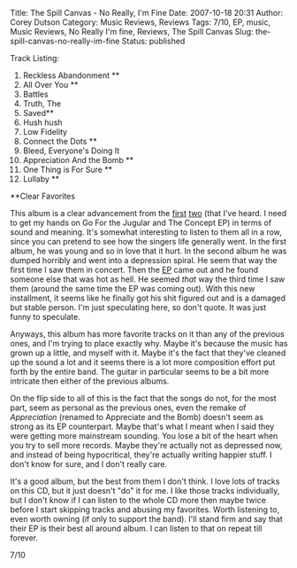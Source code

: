 Title: The Spill Canvas - No Really, I'm Fine
Date: 2007-10-18 20:31
Author: Corey Dutson
Category: Music Reviews, Reviews
Tags: 7/10, EP, music, Music Reviews, No Really I'm fine, Reviews, The Spill Canvas
Slug: the-spill-canvas-no-really-im-fine
Status: published

<div class="albumCover">

</div>

<div class="trackListing">

Track Listing:

</div>

1.  Reckless Abandonment \*\*
2.  All Over You \*\*
3.  Battles
4.  Truth, The
5.  Saved\*\*
6.  Hush hush
7.  Low Fidelity
8.  Connect the Dots \*\*
9.  Bleed, Everyone's Doing It
10. Appreciation And the Bomb \*\*
11. One Thing is For Sure \*\*
12. Lullaby \*\*

\*\*Clear Favorites

This album is a clear advancement from the
[first](http://www.amazon.com/Sunsets-Car-Crashes-Spill-Canvas/dp/B0001KBP30/ref=pd_sim_m_shvl_img_1/002-8566816-1375207 "Sunsets and Car Crashes")
[two](http://www.amazon.com/One-Fell-Swoop-Spill-Canvas/dp/B000A2H88U/ref=pd_sim_m_shvl_img_2/002-8566816-1375207 "One Fell Swoop")
(that I've heard. I need to get my hands on Go For the Jugular and The
Concept EP) in terms of sound and meaning. It's somewhat interesting to
listen to them all in a row, since you can pretend to see how the
singers life generally went. In the first album, he was young and so in
love that it hurt. In the second album he was dumped horribly and went
into a depression spiral. He seem that way the first time I saw them in
concert. Then the
[EP](http://www.amazon.com/Denial-Feels-Good-Spill-Canvas/dp/B000OYC7AI "EP: Denial Feels So Good")
came out and he found someone else that was hot as hell. He seemed
*that* way the third time I saw them (around the same time the EP was
coming out). With this new installment, it seems like he finally got his
shit figured out and is a damaged but stable person. I'm just
speculating here, so don't quote. It was just funny to speculate.

Anyways, this album has more favorite tracks on it than any of the
previous ones, and I'm trying to place exactly why. Maybe it's because
the music has grown up a little, and myself with it. Maybe it's the fact
that they've cleaned up the sound a lot and it seems there is a lot more
composition effort put forth by the entire band. The guitar in
particular seems to be a bit more intricate then either of the previous
albums.

On the flip side to all of this is the fact that the songs do not, for
the most part, seem as personal as the previous ones, even the remake of
*Appreciation* (renamed to Appreciate and the Bomb) doesn't seem as
strong as its EP counterpart. Maybe that's what I meant when I said they
were getting more mainstream sounding. You lose a bit of the heart when
you try to sell more records. Maybe they're actually not as depressed
now, and instead of being hypocritical, they're actually writing happier
stuff. I don't know for sure, and I don't really care.

It's a good album, but the best from them I don't think. I love lots of
tracks on this CD, but it just doesn't "do" it for me. I like those
tracks individually, but I don't know if I can listen to the whole CD
more then maybe twice before I start skipping tracks and abusing my
favorites. Worth listening to, even worth owning (if only to support the
band). I'll stand firm and say that their EP is their best all around
album. I can listen to that on repeat till forever.

7/10
